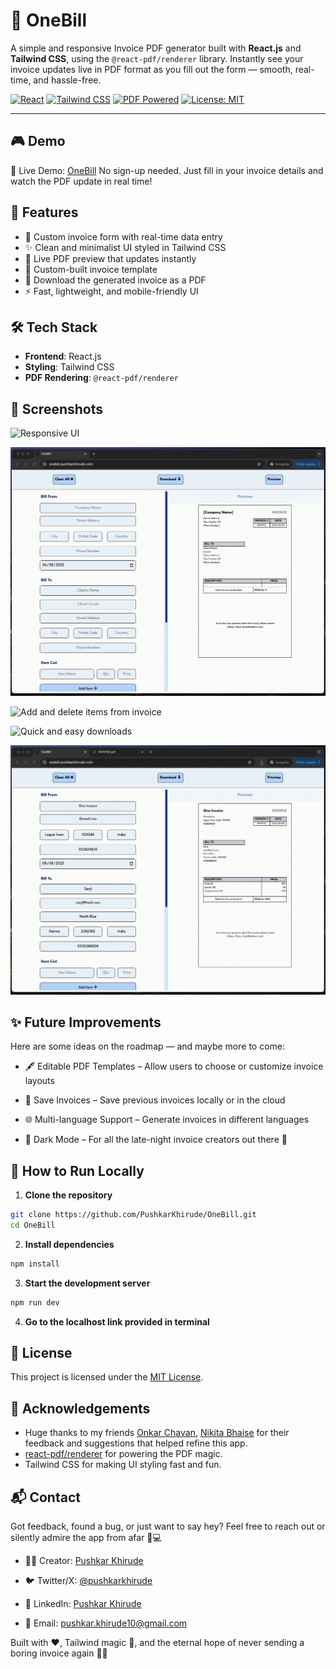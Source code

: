 # 🧾 OneBill

A simple and responsive Invoice PDF generator built with **React.js** and **Tailwind CSS**, using the `@react-pdf/renderer` library. Instantly see your invoice updates live in PDF format as you fill out the form — smooth, real-time, and hassle-free.

[![React](https://img.shields.io/badge/React-20232a?style=for-the-badge&logo=react&logoColor=61DAFB)](https://reactjs.org/)
[![Tailwind CSS](https://img.shields.io/badge/Tailwind_CSS-38B2AC?style=for-the-badge&logo=tailwind-css&logoColor=white)](https://tailwindcss.com/)
[![PDF Powered](https://img.shields.io/badge/PDF-react--pdf--renderer-blue?style=for-the-badge)](https://react-pdf.org/)
[![License: MIT](https://img.shields.io/badge/License-MIT-green?style=for-the-badge)](LICENSE)

---

## 🎮 Demo

🚀 Live Demo: [OneBill](onebill.pushkarkhirude.com)
No sign-up needed. Just fill in your invoice details and watch the PDF update in real time!

## 🚀 Features

- 📝 Custom invoice form with real-time data entry
- ✨ Clean and minimalist UI styled in Tailwind CSS
- 📄 Live PDF preview that updates instantly
- 🎨 Custom-built invoice template
- 💾 Download the generated invoice as a PDF
- ⚡ Fast, lightweight, and mobile-friendly UI

## 🛠️ Tech Stack

- **Frontend**: React.js
- **Styling**: Tailwind CSS
- **PDF Rendering**: `@react-pdf/renderer`

## 📸 Screenshots

![Responsive UI](screenshots/ResponsiveUI.gif)

![Live updates in invoice PDF](screenshots/LiveUpdates.gif)

![Add and delete items from invoice](screenshots/AddingRemovingItems.gif)

![Quick and easy downloads](screenshots/EasyDownload.gif)

![Click on clear all to instantly reset the invoice and start from scratch](screenshots/ClearAll.gif)

## ✨ Future Improvements

Here are some ideas on the roadmap — and maybe more to come:

- 🖋️ Editable PDF Templates – Allow users to choose or customize invoice layouts

- 💾 Save Invoices – Save previous invoices locally or in the cloud

- 🌐 Multi-language Support – Generate invoices in different languages

- 🎨 Dark Mode – For all the late-night invoice creators out there 🌙

## 🧪 How to Run Locally

1. **Clone the repository**

```bash
git clone https://github.com/PushkarKhirude/OneBill.git
cd OneBill
```

2. **Install dependencies**

```bash
npm install

```

3. **Start the development server**

```bash
npm run dev

```

4. **Go to the localhost link provided in terminal**

## 📄 License

This project is licensed under the [MIT License](LICENSE).

## 🙌 Acknowledgements

- Huge thanks to my friends [Onkar Chavan](https://github.com/Onkar755), [Nikita Bhaise](https://github.com/Nikita-Bhaise) for their feedback and suggestions that helped refine this app.
- [react-pdf/renderer](https://react-pdf.org/) for powering the PDF magic.
- Tailwind CSS for making UI styling fast and fun.

## 📬 Contact

Got feedback, found a bug, or just want to say hey?
Feel free to reach out or silently admire the app from afar 👀💻

- 🧑‍💻 Creator: [Pushkar Khirude](https://github.com/PushkarKhirude)

- 🐦 Twitter/X: [@pushkarkhirude](https://x.com/pushkarkhirude)

- 💼 LinkedIn: [Pushkar Khirude](https://www.linkedin.com/in/pushkar-khirude-16a79a16b/)

- 📮 Email: pushkar.khirude10@gmail.com

Built with ❤️, Tailwind magic 🎨, and the eternal hope of never sending a boring invoice again 🧾✨
